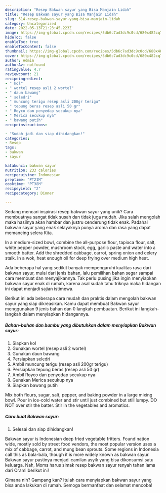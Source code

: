 ```yaml
---
description: "Resep Bakwan sayur yang Bisa Manjain Lidah"
title: "Resep Bakwan sayur yang Bisa Manjain Lidah"
slug: 514-resep-bakwan-sayur-yang-bisa-manjain-lidah
category: Uncategorized
date: 2022-05-13T21:23:45.223Z
image: https://img-global.cpcdn.com/recipes/5db6c7ad3dc9c0cd/680x482cq70/bakwan-sayur-foto-resep-utama.jpg
hideToc: false
enableToc: true
enableTocContent: false
thumbnail: https://img-global.cpcdn.com/recipes/5db6c7ad3dc9c0cd/680x482cq70/bakwan-sayur-foto-resep-utama.jpg
cover: https://img-global.cpcdn.com/recipes/5db6c7ad3dc9c0cd/680x482cq70/bakwan-sayur-foto-resep-utama.jpg
author: Admin
authorAv: notfound
ratingvalue: 4.7
reviewcount: 21
recipeingredient:
- " kol"
- " wortel resep asli 2 wortel"
- " daun bawang"
- " seledri"
- " muncung terigu resep asli 200gr terigu"
- " tepung beras resep asli 50 gr"
- " Royco dan penyedap secukup nya"
- " Merica secukup nya"
- " bawang putih"
recipeinstructions:

- "Sudah jadi dan siap dihidangkan!"
categories:
- Resep
tags:
- bakwan
- sayur

katakunci: bakwan sayur 
nutrition: 233 calories
recipecuisine: Indonesian
preptime: "PT21M"
cooktime: "PT38M"
recipeyield: "2"
recipecategory: Dinner

---
```





Sedang mencari inspirasi resep bakwan sayur yang unik? Cara membuatnya sangat tidak susah dan tidak juga mudah. Jika salah mengolah maka hasilnya akan hambar dan justru cenderung tidak enak. Padahal bakwan sayur yang enak selayaknya punya aroma dan rasa yang dapat memancing selera Kita.





In a medium-sized bowl, combine the all-purpose flour, tapioca flour, salt, white pepper powder, mushroom stock, egg, garlic paste and water into a smooth batter. Add the shredded cabbage, carrot, spring onion and celery stalk. In a wok, heat enough oil for deep frying over medium high heat.

Ada beberapa hal yang sedikit banyak mempengaruhi kualitas rasa dari bakwan sayur, mulai dari jenis bahan, lalu pemilihan bahan segar sampai cara membuat dan menyajikannya. Tak perlu pusing jika ingin menyiapkan bakwan sayur enak di rumah, karena asal sudah tahu triknya maka hidangan ini dapat menjadi sajian istimewa.






Berikut ini ada beberapa cara mudah dan praktis dalam mengolah bakwan sayur yang siap dikreasikan. Kamu dapat membuat Bakwan sayur menggunakan 9 jenis bahan dan 0 langkah pembuatan. Berikut ini langkah-langkah dalam menyiapkan hidangannya.

<!--inarticleads1-->

##### Bahan-bahan dan bumbu yang dibutuhkan dalam menyiapkan Bakwan sayur:

1. Siapkan  kol
1. Gunakan  wortel (resep asli 2 wortel)
1. Gunakan  daun bawang
1. Persiapkan  seledri
1. Ambil  muncung terigu (resep asli 200gr terigu)
1. Persiapkan  tepung beras (resep asli 50 gr)
1. Ambil  Royco dan penyedap secukup nya
1. Gunakan  Merica secukup nya
1. Siapkan  bawang putih


Mix both flours, sugar, salt, pepper, and baking powder in a large mixing bowl. Pour in ice-cold water and stir until just combined but still lumpy. DO NOT over stir the batter. Stir in the vegetables and aromatics. 

<!--inarticleads2-->

##### Cara buat Bakwan sayur:


1. Selesai dan siap dihidangkan!

Bakwan sayur is Indonesian deep fried vegetable fritters. Found nation wide, mostly sold by street food vendors, the most popular version uses a mix of cabbage, carrot, and mung bean sprouts. Some regions in Indonesia call this as bala-bala, though it is more widely known as bakwan sayur. Bakwan sayur pastinya menjadi camilan asyik yang bisa dikonsumsi satu keluarga. Nah, Moms harus simak resep bakwan sayur renyah tahan lama dari Orami berikut ini! 

Gimana nih? Gampang kan? Itulah cara menyiapkan bakwan sayur yang bisa anda lakukan di rumah. Semoga bermanfaat dan selamat mencoba!
